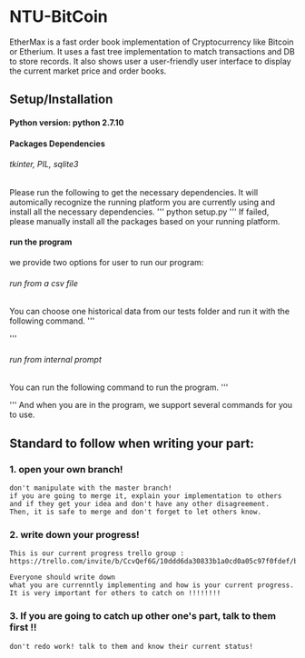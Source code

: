 # NTU-BitCoin

EtherMax is a fast order book implementation of Cryptocurrency like Bitcoin or Etherium. It uses a fast tree implementation to match transactions and DB to store records.
It also shows user a user-friendly user interface to display the current market price and order books. 

## Setup/Installation

#### Python version: python 2.7.10

#### Packages Dependencies

###### tkinter, PIL, sqlite3

Please run the following to get the necessary dependencies.
It will automically recognize the running platform you are currently using and install
all the necessary dependencies.
'''
python setup.py
''' 
If failed, please manually install all the packages based on your running platform.
#### run the program

we provide two options for user to run our program:

###### run from a csv file

You can choose one historical data from our tests folder and run it with the following command.
'''

'''
###### run from internal prompt
You can run the following command to run the program.
'''

'''
And when you are in the program, we support several commands for you to use.



## Standard to follow when writing your part:


### 1.  open your own branch! 
	don't manipulate with the master branch!
	if you are going to merge it, explain your implementation to others
	and if they get your idea and don't have any other disagreement. 
	Then, it is safe to merge and don't forget to let others know.


### 2.  write down your progress!
	This is our current progress trello group :
	https://trello.com/invite/b/CcvQef6G/10ddd6da30833b1a0cd0a05c97f0fdef/bitcoin

	Everyone should write down 
	what you are currenntly implementing and how is your current progress.
	It is very important for others to catch on !!!!!!!!


### 3.  If you are going to catch up other one's part, talk to them first !!
	don't redo work! talk to them and know their current status!

